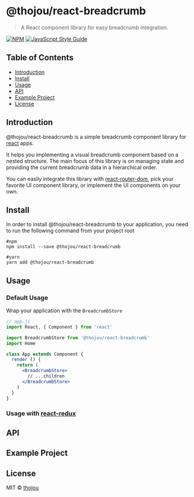 # @thojou/react-breadcrumb

> A React component library for easy breadcrumb integration.

[![NPM](https://img.shields.io/npm/v/react-breadcrumb.svg)](https://www.npmjs.com/package/react-breadcrumb) [![JavaScript Style Guide](https://img.shields.io/badge/code_style-standard-brightgreen.svg)](https://standardjs.com)

## Table of Contents

* [Introduction](#introduction)
* [Install](#install)
* [Usage](#usage)
* [API](#api)
* [Example Project](#example-project)
* [License](#license)

## Introduction

@thojou/react-breadcrumb is a simple breadcrumb component library for [react](https://reactjs.org) apps.

It helps you implementing a visual breadcrumb component based on a nested structure. The main focus of this library is on managing state and providing the current breadcrumb data in a hierarchical order.

You can easily integrate this library with [react-router-dom](https://reactrouter.com/), pick your favorite UI component library, or implement the UI components on your own.



## Install

In order to install @thojou/react-breadcrumb to your application, you need to run the following command from your project root

```
#npm
npm install --save @thojou/react-breadcrumb

#yarn
yarn add @thojou/react-breadcrumb
```

## Usage

### Default Usage

Wrap your application with the `BreadcrumbStore`

```jsx
// app.js
import React, { Component } from 'react'

import BreadcrumbStore from '@thojou/react-breadcrumb'
import Home

class App extends Component {
  render () {
    return (
      <BreadcrumbStore>
        // ...children
      </BreadcrumbStore>
    )
  }
}
```

### Usage with [react-redux](https://redux.js.org/basics/usage-with-react)

## API


## Example Project

## License

MIT © [thojou](https://github.com/thojou)
